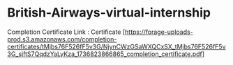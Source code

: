 # British-Airways-virtual-internship
Completion Certificate Link : Certificate [https://forage-uploads-prod.s3.amazonaws.com/completion-certificates/tMjbs76F526fF5v3G/NjynCWzGSaWXQCxSX_tMjbs76F526fF5v3G_sjftS7QqdzYaLyKza_1736823866865_completion_certificate.pdf]
